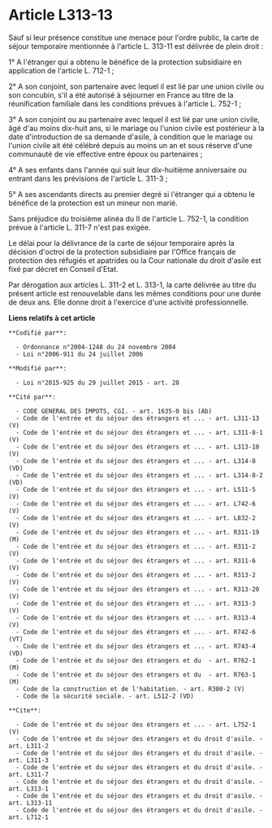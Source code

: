 # Article L313-13

Sauf si leur présence constitue une menace pour l'ordre public, la carte de séjour temporaire mentionnée à l'article L.
313-11 est délivrée de plein droit : 

1° A l'étranger qui a obtenu le bénéfice de la protection subsidiaire en application de l'article L. 712-1 ; 

2° A son conjoint, son partenaire avec lequel il est lié par une union civile ou son concubin, s'il a été autorisé à
séjourner en France au titre de la réunification familiale dans les conditions prévues à l'article L. 752-1 ; 

3° A son conjoint ou au partenaire avec lequel il est lié par une union civile, âgé d'au moins dix-huit ans, si le mariage ou
l'union civile est postérieur à la date d'introduction de sa demande d'asile, à condition que le mariage ou l'union civile
ait été célébré depuis au moins un an et sous réserve d'une communauté de vie effective entre époux ou partenaires ; 

4° A ses enfants dans l'année qui suit leur dix-huitième anniversaire ou entrant dans les prévisions de l'article L. 311-3 ; 

5° A ses ascendants directs au premier degré si l'étranger qui a obtenu le bénéfice de la protection est un mineur non
marié. 

Sans préjudice du troisième alinéa du II de l'article L. 752-1, la condition prévue à l'article L. 311-7 n'est pas exigée. 

Le délai pour la délivrance de la carte de séjour temporaire après la décision d'octroi de la protection subsidiaire par
l'Office français de protection des réfugiés et apatrides ou la Cour nationale du droit d'asile est fixé par décret en
Conseil d'Etat. 

Par dérogation aux articles L. 311-2 et L. 313-1, la carte délivrée au titre du présent article est renouvelable dans les
mêmes conditions pour une durée de deux ans. Elle donne droit à l'exercice d'une activité professionnelle.

**Liens relatifs à cet article**

	**Codifié par**:

	  - Ordonnance n°2004-1248 du 24 novembre 2004
	  - Loi n°2006-911 du 24 juillet 2006

	**Modifié par**:

	  - Loi n°2015-925 du 29 juillet 2015 - art. 28

	**Cité par**:

	  - CODE GENERAL DES IMPOTS, CGI. - art. 1635-0 bis (Ab)
	  - Code de l'entrée et du séjour des étrangers et ... - art. L311-13 (V)
	  - Code de l'entrée et du séjour des étrangers et ... - art. L311-8-1 (V)
	  - Code de l'entrée et du séjour des étrangers et ... - art. L313-18 (V)
	  - Code de l'entrée et du séjour des étrangers et ... - art. L314-8 (VD)
	  - Code de l'entrée et du séjour des étrangers et ... - art. L314-8-2 (VD)
	  - Code de l'entrée et du séjour des étrangers et ... - art. L511-5 (V)
	  - Code de l'entrée et du séjour des étrangers et ... - art. L742-6 (V)
	  - Code de l'entrée et du séjour des étrangers et ... - art. L832-2 (V)
	  - Code de l'entrée et du séjour des étrangers et ... - art. R311-19 (M)
	  - Code de l'entrée et du séjour des étrangers et ... - art. R311-2 (V)
	  - Code de l'entrée et du séjour des étrangers et ... - art. R311-6 (V)
	  - Code de l'entrée et du séjour des étrangers et ... - art. R313-2 (V)
	  - Code de l'entrée et du séjour des étrangers et ... - art. R313-20 (V)
	  - Code de l'entrée et du séjour des étrangers et ... - art. R313-3 (V)
	  - Code de l'entrée et du séjour des étrangers et ... - art. R313-4 (V)
	  - Code de l'entrée et du séjour des étrangers et ... - art. R742-6 (VT)
	  - Code de l'entrée et du séjour des étrangers et ... - art. R743-4 (VD)
	  - Code de l'entrée et du séjour des étrangers et du  - art. R762-1 (M)
	  - Code de l'entrée et du séjour des étrangers et du  - art. R763-1 (M)
	  - Code de la construction et de l'habitation. - art. R300-2 (V)
	  - Code de la sécurité sociale. - art. L512-2 (VD)

	**Cite**:

	  - Code de l'entrée et du séjour des étrangers et ... - art. L752-1 (V)
	  - Code de l'entrée et du séjour des étrangers et du droit d'asile. - art. L311-2
	  - Code de l'entrée et du séjour des étrangers et du droit d'asile. - art. L311-3
	  - Code de l'entrée et du séjour des étrangers et du droit d'asile. - art. L311-7
	  - Code de l'entrée et du séjour des étrangers et du droit d'asile. - art. L313-1
	  - Code de l'entrée et du séjour des étrangers et du droit d'asile. - art. L313-11
	  - Code de l'entrée et du séjour des étrangers et du droit d'asile. - art. L712-1
